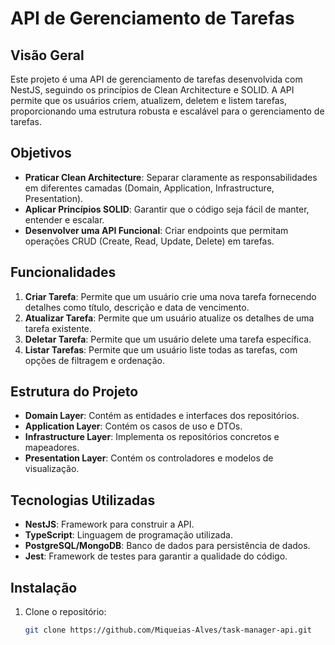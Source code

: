 # API de Gerenciamento de Tarefas

## Visão Geral
Este projeto é uma API de gerenciamento de tarefas desenvolvida com NestJS, seguindo os princípios de Clean Architecture e SOLID. A API permite que os usuários criem, atualizem, deletem e listem tarefas, proporcionando uma estrutura robusta e escalável para o gerenciamento de tarefas.

## Objetivos
- **Praticar Clean Architecture**: Separar claramente as responsabilidades em diferentes camadas (Domain, Application, Infrastructure, Presentation).
- **Aplicar Princípios SOLID**: Garantir que o código seja fácil de manter, entender e escalar.
- **Desenvolver uma API Funcional**: Criar endpoints que permitam operações CRUD (Create, Read, Update, Delete) em tarefas.

## Funcionalidades
1. **Criar Tarefa**: Permite que um usuário crie uma nova tarefa fornecendo detalhes como título, descrição e data de vencimento.
2. **Atualizar Tarefa**: Permite que um usuário atualize os detalhes de uma tarefa existente.
3. **Deletar Tarefa**: Permite que um usuário delete uma tarefa específica.
4. **Listar Tarefas**: Permite que um usuário liste todas as tarefas, com opções de filtragem e ordenação.

## Estrutura do Projeto
- **Domain Layer**: Contém as entidades e interfaces dos repositórios.
- **Application Layer**: Contém os casos de uso e DTOs.
- **Infrastructure Layer**: Implementa os repositórios concretos e mapeadores.
- **Presentation Layer**: Contém os controladores e modelos de visualização.

## Tecnologias Utilizadas
- **NestJS**: Framework para construir a API.
- **TypeScript**: Linguagem de programação utilizada.
- **PostgreSQL/MongoDB**: Banco de dados para persistência de dados.
- **Jest**: Framework de testes para garantir a qualidade do código.

## Instalação

1. Clone o repositório:
   ```bash
   git clone https://github.com/Miqueias-Alves/task-manager-api.git
